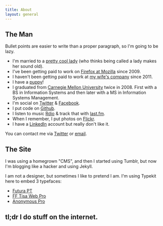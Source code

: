 ```yaml
---
title: About
layout: general
---
```


## The Man

Bullet points are easier to write than a proper paragraph, so I'm going to be lazy.

* I'm married to a [pretty cool lady](http://twitter.com/otlvintage) (who thinks being called a lady makes her sound old).
* I've been getting paid to work on [Firefox at Mozilla](http://firefox.com) since 2009.
* I haven't been getting paid to work at [my wife's company](http://onetruelovevintage.com) since 2011.
* I have a [puppy](http://instagr.am/p/lPn7w/)!
* I graduated from [Carnegie Mellon University](http://cmu.edu) twice in 2008.
  First with a BS in Information Systems and then later with a MS in Information Systems Management.
* I'm social on [Twitter](https://twitter.com/zpao) & [Facebook](https://facebook.com/pauloshannessy).
* I put code on [Github](https://github.com/zpao).
* I listen to music [Rdio](http://www.rdio.com/people/zpao/) & track that with [last.fm](http://last.fm/user/zpao).
* When I remember, I put photos on [Flickr](http://flickr.com/photos/zpao).
* I have a [LinkedIn](http://www.linkedin.com/in/pauloshannessy) account but really don't like it.

You can contact me via [Twitter](https://twitter.com/zpao) or [email](mailto:paul@oshannessy.com).


## The Site

I was using a homegrown "CMS", and then I started using Tumblr, but now I'm blogging like a hacker and using Jekyll.

I am not a designer, but sometimes I like to pretend I am. I'm using Typekit here to embed 3 typefaces:

* [Futura PT](https://typekit.com/fonts/futura-pt)
* [FF Tisa Web Pro](https://typekit.com/fonts/ff-tisa-web-pro)
* [Anonymous Pro](https://typekit.com/fonts/anonymous-pro)



## **tl;dr** I do stuff on the internet.
